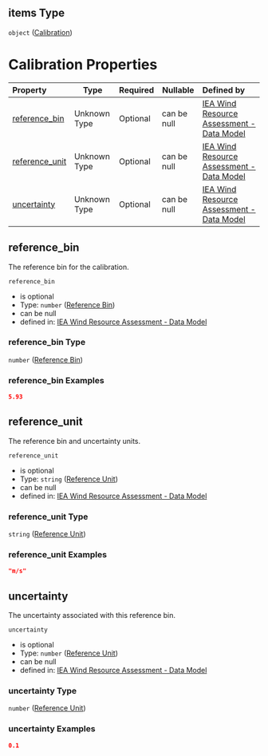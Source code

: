 ## items Type

`object` ([Calibration](iea43_wra_data_model-properties-measurement-location-measurement-location-properties-measurement-point-measurement-point-properties-sensor-sensor-properties-calibration-calibration-properties-calibration-calibration.md))

# Calibration Properties

| Property                          | Type         | Required | Nullable    | Defined by                                                                                                                                                                                                                                                                                                                                                                                                                                                                                                                                                                                                                        |
| :-------------------------------- | ------------ | -------- | ----------- | :-------------------------------------------------------------------------------------------------------------------------------------------------------------------------------------------------------------------------------------------------------------------------------------------------------------------------------------------------------------------------------------------------------------------------------------------------------------------------------------------------------------------------------------------------------------------------------------------------------------------------------- |
| [reference_bin](#reference_bin)   | Unknown Type | Optional | can be null | [IEA Wind Resource Assessment - Data Model](iea43_wra_data_model-properties-measurement-location-measurement-location-properties-measurement-point-measurement-point-properties-sensor-sensor-properties-calibration-calibration-properties-calibration-calibration-properties-reference-bin.md "https&#x3A;//raw.githubusercontent.com/IEA-Task-43/digital_wra_data_standard/master/schema/iea43_wra_data_model.schema.json#/properties/measurement_location/items/properties/measurement_point/items/properties/sensor/items/properties/calibration/items/properties/calibration_uncertainty/items/properties/reference_bin")   |
| [reference_unit](#reference_unit) | Unknown Type | Optional | can be null | [IEA Wind Resource Assessment - Data Model](iea43_wra_data_model-properties-measurement-location-measurement-location-properties-measurement-point-measurement-point-properties-sensor-sensor-properties-calibration-calibration-properties-calibration-calibration-properties-reference-unit.md "https&#x3A;//raw.githubusercontent.com/IEA-Task-43/digital_wra_data_standard/master/schema/iea43_wra_data_model.schema.json#/properties/measurement_location/items/properties/measurement_point/items/properties/sensor/items/properties/calibration/items/properties/calibration_uncertainty/items/properties/reference_unit") |
| [uncertainty](#uncertainty)       | Unknown Type | Optional | can be null | [IEA Wind Resource Assessment - Data Model](iea43_wra_data_model-properties-measurement-location-measurement-location-properties-measurement-point-measurement-point-properties-sensor-sensor-properties-calibration-calibration-properties-calibration-calibration-properties-reference-unit-1.md "https&#x3A;//raw.githubusercontent.com/IEA-Task-43/digital_wra_data_standard/master/schema/iea43_wra_data_model.schema.json#/properties/measurement_location/items/properties/measurement_point/items/properties/sensor/items/properties/calibration/items/properties/calibration_uncertainty/items/properties/uncertainty")  |

## reference_bin

The reference bin for the calibration.


`reference_bin`

-   is optional
-   Type: `number` ([Reference Bin](iea43_wra_data_model-properties-measurement-location-measurement-location-properties-measurement-point-measurement-point-properties-sensor-sensor-properties-calibration-calibration-properties-calibration-calibration-properties-reference-bin.md))
-   can be null
-   defined in: [IEA Wind Resource Assessment - Data Model](iea43_wra_data_model-properties-measurement-location-measurement-location-properties-measurement-point-measurement-point-properties-sensor-sensor-properties-calibration-calibration-properties-calibration-calibration-properties-reference-bin.md "https&#x3A;//raw.githubusercontent.com/IEA-Task-43/digital_wra_data_standard/master/schema/iea43_wra_data_model.schema.json#/properties/measurement_location/items/properties/measurement_point/items/properties/sensor/items/properties/calibration/items/properties/calibration_uncertainty/items/properties/reference_bin")

### reference_bin Type

`number` ([Reference Bin](iea43_wra_data_model-properties-measurement-location-measurement-location-properties-measurement-point-measurement-point-properties-sensor-sensor-properties-calibration-calibration-properties-calibration-calibration-properties-reference-bin.md))

### reference_bin Examples

```json
5.93
```

## reference_unit

The reference bin and uncertainty units.


`reference_unit`

-   is optional
-   Type: `string` ([Reference Unit](iea43_wra_data_model-properties-measurement-location-measurement-location-properties-measurement-point-measurement-point-properties-sensor-sensor-properties-calibration-calibration-properties-calibration-calibration-properties-reference-unit.md))
-   can be null
-   defined in: [IEA Wind Resource Assessment - Data Model](iea43_wra_data_model-properties-measurement-location-measurement-location-properties-measurement-point-measurement-point-properties-sensor-sensor-properties-calibration-calibration-properties-calibration-calibration-properties-reference-unit.md "https&#x3A;//raw.githubusercontent.com/IEA-Task-43/digital_wra_data_standard/master/schema/iea43_wra_data_model.schema.json#/properties/measurement_location/items/properties/measurement_point/items/properties/sensor/items/properties/calibration/items/properties/calibration_uncertainty/items/properties/reference_unit")

### reference_unit Type

`string` ([Reference Unit](iea43_wra_data_model-properties-measurement-location-measurement-location-properties-measurement-point-measurement-point-properties-sensor-sensor-properties-calibration-calibration-properties-calibration-calibration-properties-reference-unit.md))

### reference_unit Examples

```json
"m/s"
```

## uncertainty

The uncertainty associated with this reference bin.


`uncertainty`

-   is optional
-   Type: `number` ([Reference Unit](iea43_wra_data_model-properties-measurement-location-measurement-location-properties-measurement-point-measurement-point-properties-sensor-sensor-properties-calibration-calibration-properties-calibration-calibration-properties-reference-unit-1.md))
-   can be null
-   defined in: [IEA Wind Resource Assessment - Data Model](iea43_wra_data_model-properties-measurement-location-measurement-location-properties-measurement-point-measurement-point-properties-sensor-sensor-properties-calibration-calibration-properties-calibration-calibration-properties-reference-unit-1.md "https&#x3A;//raw.githubusercontent.com/IEA-Task-43/digital_wra_data_standard/master/schema/iea43_wra_data_model.schema.json#/properties/measurement_location/items/properties/measurement_point/items/properties/sensor/items/properties/calibration/items/properties/calibration_uncertainty/items/properties/uncertainty")

### uncertainty Type

`number` ([Reference Unit](iea43_wra_data_model-properties-measurement-location-measurement-location-properties-measurement-point-measurement-point-properties-sensor-sensor-properties-calibration-calibration-properties-calibration-calibration-properties-reference-unit-1.md))

### uncertainty Examples

```json
0.1
```
